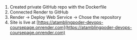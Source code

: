 1. Created private GitHub repo with the Dockerfile
2. Connected Render to GitHub
3. Render -> Deploy Web Service -> Chose the repository
4. Site is live at [https://atamblingpoder-devops-coursepage.onrender.com](https://atamblingpoder-devops-coursepage.onrender.com)
